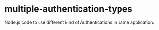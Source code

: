 # multiple-authentication-types
Node.js code to use different kind of Authentications in same application.
